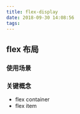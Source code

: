 ```yaml
---
title: flex-display
date: 2018-09-30 14:08:56
tags:
---
```


## flex 布局

### 使用场景


### 关键概念

- flex container 
- flex item